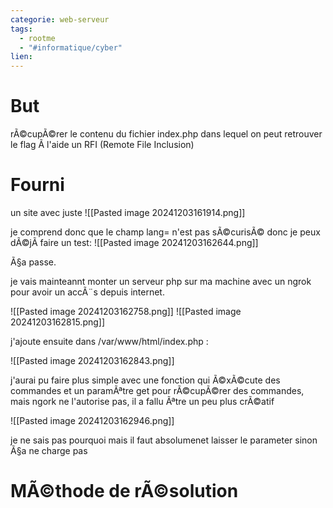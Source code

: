 ```yaml
---
categorie: web-serveur
tags:
  - rootme
  - "#informatique/cyber"
lien:
---
```

# But

rÃ©cupÃ©rer le contenu du fichier index.php dans lequel on peut retrouver le flag Ã  l'aide un RFI (Remote File Inclusion)

# Fourni

un site avec juste 
![[Pasted image 20241203161914.png]]

je comprend donc que le champ lang= n'est pas sÃ©curisÃ© donc je peux dÃ©jÃ  faire un test: 
![[Pasted image 20241203162644.png]]


Ã§a passe.



je vais mainteannt monter un serveur php sur ma machine avec un ngrok pour avoir un accÃ¨s depuis internet.


![[Pasted image 20241203162758.png]]
![[Pasted image 20241203162815.png]]

j'ajoute ensuite dans /var/www/html/index.php :

![[Pasted image 20241203162843.png]]


j'aurai pu faire plus simple avec une fonction qui Ã©xÃ©cute des commandes et un paramÃªtre get pour rÃ©cupÃ©rer des commandes, mais ngork ne l'autorise pas, il a fallu Ãªtre un peu plus crÃ©atif

![[Pasted image 20241203162946.png]]


je ne sais pas pourquoi mais il faut absolumenet laisser le parameter sinon Ã§a ne charge pas 







# MÃ©thode de rÃ©solution
